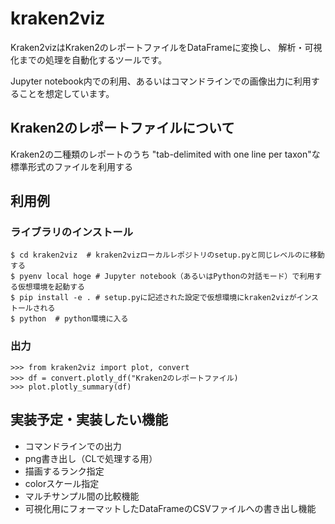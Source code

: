 # kraken2viz

Kraken2vizはKraken2のレポートファイルをDataFrameに変換し、
解析・可視化までの処理を自動化するツールです。

Jupyter notebook内での利用、あるいはコマンドラインでの画像出力に利用することを想定しています。

## Kraken2のレポートファイルについて

Kraken2の二種類のレポートのうち "tab-delimited with one line per taxon"な標準形式のファイルを利用する

## 利用例

### ライブラリのインストール

```
$ cd kraken2viz  # kraken2vizローカルレポジトリのsetup.pyと同じレベルのに移動する
$ pyenv local hoge # Jupyter notebook（あるいはPythonの対話モード）で利用する仮想環境を起動する
$ pip install -e . # setup.pyに記述された設定で仮想環境にkraken2vizがインストールされる
$ python  # python環境に入る
```

### 出力

```
>>> from kraken2viz import plot, convert
>>> df = convert.plotly_df("Kraken2のレポートファイル)
>>> plot.plotly_summary(df)
```

## 実装予定・実装したい機能
- コマンドラインでの出力
- png書き出し（CLで処理する用）
- 描画するランク指定
- colorスケール指定
- マルチサンプル間の比較機能
- 可視化用にフォーマットしたDataFrameのCSVファイルへの書き出し機能
